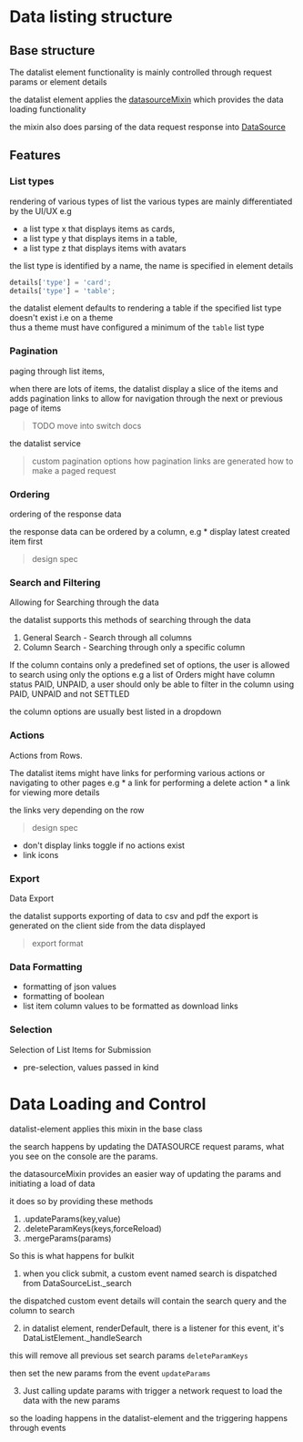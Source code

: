 # Data listing structure

## Base structure
The datalist element functionality is mainly controlled through request params or element details

the datalist element applies the [datasourceMixin](/structure/mixins/#datasourcemixin) which provides the data loading
functionality

the mixin also does parsing of the data request response into [DataSource]()


## Features  
### List types

  rendering of various types of list
  the various types are mainly differentiated by the UI/UX
  e.g 
  * a list type x that displays items as cards, 
  * a list type y that displays items in a table,
  * a list type z that displays items with avatars 
  
  the list type is identified by a name, the name is specified in element details
  ```js
  details['type'] = 'card';
  details['type'] = 'table';
  
  ```
  the datalist element defaults to rendering a table if the specified list type doesn't exist i.e on a theme  
  thus a theme must have configured a minimum of the `table` list type

### Pagination  
  
  paging through list items,
  
  when there are lots of items, the datalist display a slice of the items and adds pagination links
  to allow for navigation through the next or previous page of items 
  
  > TODO move into switch docs
  
  the datalist service 
  
  > custom pagination options
  > how pagination links are generated
  > how to make a paged request
  > 

### Ordering
  
  ordering of the response data
  
  the response data can be ordered by a column, 
  e.g * display latest created item first
  
  > design spec

### Search and Filtering
  
  Allowing for Searching through the data
  
  the datalist supports this methods of searching through the data
  
  1. General Search - Search through all columns
  2. Column Search - Searching through only a specific column
  
  If the column contains only a predefined set of options, 
  the user is allowed to search using only the options 
  e.g a list of Orders might have column status PAID, UNPAID, 
    a user should only be able to filter in the column using PAID, UNPAID and not SETTLED
  
  the column options are usually best listed in a dropdown


### Actions
  Actions from Rows. 
  
  The datalist items might have links for performing various actions or navigating to other pages
  e.g * a link for performing a delete action
      * a link for viewing more details
  
  the links very depending on the row
  
  > design spec
  - don't display links toggle if no actions exist 
  - link icons


### Export
  
  Data Export 
  
  the datalist supports exporting of data to csv and pdf
  the export is generated on the client side from the data displayed 
  
  > export format
  
   
  

### Data Formatting
- formatting of json values
- formatting of boolean  
- list item column values to be formatted as download links  


### Selection
  Selection of List Items for Submission
  
  - pre-selection, values passed in kind


# Data Loading and Control

datalist-element applies this mixin in the base class

the search happens by updating the DATASOURCE request params,
what you see on the console are the params.

the datasourceMixin provides an easier way of updating the params 
and initiating a load of data


it does so by providing these methods
1. .updateParams(key,value)
2. .deleteParamKeys(keys,forceReload)
3. .mergeParams(params) 

So this is what happens for bulkit

1. when you click submit, a custom event named search is dispatched from
DataSourceList._search

the dispatched custom event details will contain the search query and the column to search


2. in datalist element, renderDefault, there is a listener for this event, 
it's DataListElement._handleSearch

this will remove all previous set search params `deleteParamKeys`

then set the new params from the event `updateParams`

3. Just calling update params with trigger a network request to load the data with the new params
 

so the loading happens in the datalist-element and the triggering happens through events
